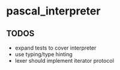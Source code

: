 # pascal_interpreter

## TODOS
* expand tests to cover interpreter
* use typing/type hinting
* lexer should implement iterator protocol
